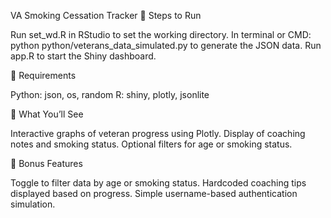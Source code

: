 VA Smoking Cessation Tracker
📌 Steps to Run

Run set_wd.R in RStudio to set the working directory.
In terminal or CMD: python python/veterans_data_simulated.py to generate the JSON data.
Run app.R to start the Shiny dashboard.

🧪 Requirements

Python: json, os, random
R: shiny, plotly, jsonlite

👀 What You’ll See

Interactive graphs of veteran progress using Plotly.
Display of coaching notes and smoking status.
Optional filters for age or smoking status.

🚀 Bonus Features

Toggle to filter data by age or smoking status.
Hardcoded coaching tips displayed based on progress.
Simple username-based authentication simulation.
